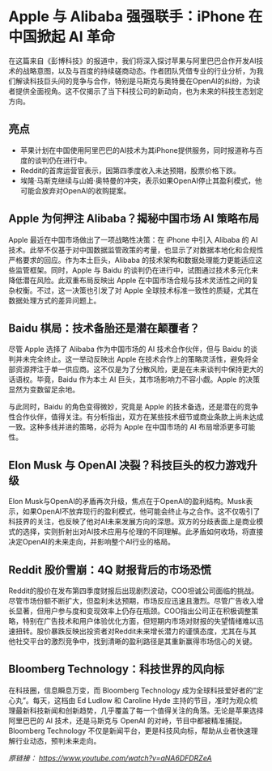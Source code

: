 # Apple 与 Alibaba 强强联手：iPhone 在中国掀起 AI 革命

在这篇来自《彭博科技》的报道中，我们将深入探讨苹果与阿里巴巴合作开发AI技术的战略意图，以及与百度的持续磋商动态。作者团队凭借专业的行业分析，为我们解读科技巨头间的竞争与合作，特别是马斯克与奥特曼在OpenAI的纠纷，为读者提供全面视角。这不仅揭示了当下科技公司的新动向，也为未来的科技生态划定方向。

## 亮点
- 苹果计划在中国使用阿里巴巴的AI技术为其iPhone提供服务，同时报道称与百度的谈判仍在进行中。
- Reddit的首席运营官表示，因第四季度收入未达预期，股票价格下跌。
- 埃隆·马斯克继续与山姆·奥特曼的冲突，表示如果OpenAI停止其盈利模式，他可能会放弃对OpenAI的收购提案。

## Apple 为何押注 Alibaba？揭秘中国市场 AI 策略布局
Apple 最近在中国市场做出了一项战略性决策：在 iPhone 中引入 Alibaba 的 AI 技术。此举不仅基于对中国数据监管政策的考量，也显示了对数据本地化和合规性严格要求的回应。作为本土巨头，Alibaba 的技术架构和数据处理能力更能适应这些监管框架。同时，Apple 与 Baidu 的谈判仍在进行中，试图通过技术多元化来降低潜在风险。此双重布局反映出 Apple 在中国市场合规与技术灵活性之间的复杂权衡。不过，这一决策也引发了对 Apple 全球技术标准一致性的质疑，尤其在数据处理方式的差异问题上。

## Baidu 棋局：技术备胎还是潜在颠覆者？
尽管 Apple 选择了 Alibaba 作为中国市场的 AI 技术合作伙伴，但与 Baidu 的谈判并未完全终止。这一举动反映出 Apple 在技术合作上的策略灵活性，避免将全部资源押注于单一供应商。这不仅是为了分散风险，更是在未来谈判中保持更大的话语权。毕竟，Baidu 作为本土 AI 巨头，其市场影响力不容小觑。Apple 的决策显然为变数留足余地。

与此同时，Baidu 的角色变得微妙，究竟是 Apple 的技术备选，还是潜在的竞争性合作伙伴，值得关注。有分析指出，双方在某些技术细节或商业条款上尚未达成一致。这种多线并进的策略，必将为 Apple 在中国市场的 AI 布局增添更多可能性。

## Elon Musk 与 OpenAI 决裂？科技巨头的权力游戏升级
Elon Musk与OpenAI的矛盾再次升级，焦点在于OpenAI的盈利结构。Musk表示，如果OpenAI不放弃现行的盈利模式，他可能会终止与之合作。这不仅吸引了科技界的关注，也反映了他对AI未来发展方向的深思。双方的分歧表面上是商业模式的选择，实则折射出对AI技术应用与伦理的不同理解。此矛盾如何收场，将直接决定OpenAI的未来走向，并影响整个AI行业的格局。

## Reddit 股价雪崩：4Q 财报背后的市场恐慌
Reddit的股价在发布第四季度财报后出现剧烈波动，COO坦诚公司面临的挑战。尽管市场份额不断扩大，但盈利未达预期，市场反应迅速且激烈。尽管广告收入增长显著，但用户参与度和变现效率上仍存在瓶颈。COO指出公司正在积极调整策略，特别在广告技术和用户体验优化方面，但短期内市场对财报的失望情绪难以迅速扭转。股价暴跌反映出投资者对Reddit未来增长潜力的谨慎态度，尤其在与其他社交平台的激烈竞争中，找到清晰的盈利路径是其重新赢得市场信心的关键。

## Bloomberg Technology：科技世界的风向标
在科技圈，信息瞬息万变，而 Bloomberg Technology 成为全球科技爱好者的“定心丸”。每天，这档由 Ed Ludlow 和 Caroline Hyde 主持的节目，准时为观众梳理最新科技新闻和创新趋势，几乎覆盖了每一个值得关注的角落。无论是苹果选择阿里巴巴的 AI 技术，还是马斯克与 OpenAI 的对峙，节目中都被精准捕捉。Bloomberg Technology 不仅是新闻平台，更是科技风向标，帮助从业者快速理解行业动态，预判未来走向。 

_原链接： https://www.youtube.com/watch?v=aNA6DFDRZeA_